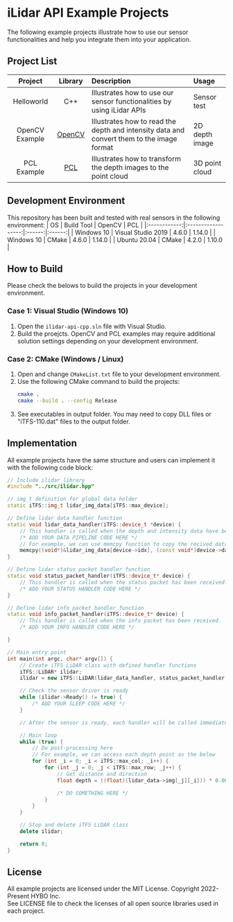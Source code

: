 # iLidar API Example Projects
The following example projects illustrate how to use our sensor functionalities and help you integrate them into your application.

## Project List
|Project|Library|Description|Usage|
|:---:|:---:|:---|:---|
|Helloworld|C++|Illustrates how to use our sensor functionalities by using iLidar APIs|Sensor test|
|OpenCV Example|[OpenCV]|Illustrates how to read the depth and intensity data and convert them to the image format|2D depth image|
|PCL Example|[PCL]|Illustrates how to transform the depth images to the point cloud|3D point cloud|

## Development Environment
This repository has been built and tested with real sensors in the following environment:
|      OS      |     Build Tool     | OpenCV |   PCL  |
|:------------:|:------------------:|:------:|:------:|
|  Windows 10  | Visual Studio 2019 |  4.6.0 | 1.14.0 |
|  Windows 10  |        CMake       |  4.6.0 | 1.14.0 |
| Ubuntu 20.04 |        CMake       |  4.2.0 | 1.10.0 |

## How to Build
Please check the belows to build the projects in your development environment.

### Case 1: Visual Studio (Windows 10)
1. Open the `ilidar-api-cpp.sln` file with Visual Studio.
2. Build the proejcts. OpenCV and PCL examples may require additional solution settings depending on your development environment.

### Case 2: CMake (Windows / Linux)
1. Open and change `CMakeList.txt` file to your development environment.
2. Use the following CMake command to build the projects:
    ```bash
    cmake .
    cmake --build . --config Release
    ```
3. See executables in output folder. You may need to copy DLL files or "iTFS-110.dat" files to the output folder.

## Implementation
All example projects have the same structure and users can implement it with the following code block:
```cpp
// Include ilidar library
#include "../src/ilidar.hpp"

// img_t definition for global data holder
static iTFS::img_t lidar_img_data[iTFS::max_device];

// Define lidar data handler function
static void lidar_data_handler(iTFS::device_t *device) {
    // This handler is called when the depth and intensity data have been properly received.
    /* ADD YOUR DATA PIPELINE CODE HERE */
    // For example, we can use memcpy function to copy the recived data to the global data holder
    memcpy((void*)&lidar_img_data[device->idx], (const void*)device->data.img, sizeof(device->data.img));
}

// Define lidar status packet handler function
static void status_packet_handler(iTFS::device_t* device) {
    // This handler is called when the status packet has been received.
    /* ADD YOUR STATUS HANDLER CODE HERE */
}

// Define lidar info packet handler function
static void info_packet_handler(iTFS::device_t* device) {
    // This handler is called when the info packet has been received.
    /* ADD YOUR INFO HANDLER CODE HERE */

}

// Main entry point
int main(int argc, char* argv[]) {
    // Create iTFS LiDAR class with defined handler functions
    iTFS::LiDAR* ilidar;
    ilidar = new iTFS::LiDAR(lidar_data_handler, status_packet_handler, info_packet_handler);

    // Check the sensor driver is ready
    while (ilidar->Ready() != true) {
        /* ADD YOUR SLEEP CODE HERE */
    }

    // After the sensor is ready, each handler will be called immediately when the related packet is received.

    // Main loop
    while (true) {
        // Do post-processing here
        // For example, we can access each depth point as the below
        for (int _i = 0; _i < iTFS::max_col; _i++) {
            for (int _j = 0; _j < iTFS::max_row; _j++) {
                // Get distance and direction
                float depth = ((float)(lidar_data->img[_j][_i])) * 0.001f;    // Convert mm to meter

                /* DO SOMETHING HERE */
            }
        }
    }

    // Stop and delete iTFS LiDAR class
    delete ilidar;

    return 0;
}
```

## License
All example projects are licensed under the MIT License. Copyright 2022-Present HYBO Inc.  
See LICENSE file to check the licenses of all open source libraries used in each project.

[OpenCV]: https://opencv.org/
[PCL]: https://pointclouds.org/
